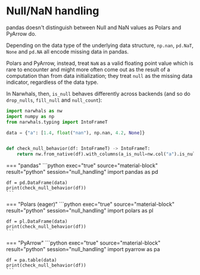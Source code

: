 # Null/NaN handling

pandas doesn't distinguish between Null and NaN values as Polars and PyArrow do.

Depending on the data type of the underlying data structure, `np.nan`, `pd.NaT`, `None` and `pd.NA` all encode missing data in pandas.

Polars and PyArrow, instead, treat `NaN` as a valid floating point value which is rare to encounter and might more often come out as the result of a computation than from data initialization; they treat `null` as the missing data indicator, regardless of the data type.

In Narwhals, then, `is_null` behaves differently across backends (and so do `drop_nulls`, `fill_null` and `null_count`):

```python exec="1" source="above" session="null_handling"
import narwhals as nw
import numpy as np
from narwhals.typing import IntoFrameT

data = {"a": [1.4, float("nan"), np.nan, 4.2, None]}


def check_null_behavior(df: IntoFrameT) -> IntoFrameT:
    return nw.from_native(df).with_columns(a_is_null=nw.col("a").is_null()).to_native()
```

=== "pandas"
    ```python exec="true" source="material-block" result="python" session="null_handling"
    import pandas as pd

    df = pd.DataFrame(data)
    print(check_null_behavior(df))
    ```

=== "Polars (eager)"
    ```python exec="true" source="material-block" result="python" session="null_handling"
    import polars as pl

    df = pl.DataFrame(data)
    print(check_null_behavior(df))
    ```

=== "PyArrow"
    ```python exec="true" source="material-block" result="python" session="null_handling"
    import pyarrow as pa

    df = pa.table(data)
    print(check_null_behavior(df))
    ```
